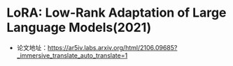 # LoRA: Low-Rank Adaptation of Large Language Models(2021)
- 论文地址：https://ar5iv.labs.arxiv.org/html/2106.09685?_immersive_translate_auto_translate=1
